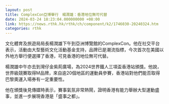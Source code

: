 ```yaml
---
layout: post
title: ComplexCon亞博舉行　楊潤雄：香港地位無可代替
date: 2024-03-24 18:23:04.000000000 +08:00
link: https://news.rthk.hk/rthk/ch/component/k2/1746030-20240324.htm
categories: rthk
---
```


文化體育及旅遊局局長楊潤雄下午到亞洲博覽館的ComplexCon。他在社交平台表示，活動由大型藝術文化活動基金支持，品牌已是潮流指標，今次首次在美國以外地方舉行便選擇了香港，可見香港的地位無可代替。

楊潤雄中午亦去到灣仔金紫荊廣場，為2024世界鐵人三項盃香港站頒獎。他說，世界級競賽取得M品牌，來自逾20個地區的運動員參賽，香港站對他們能否取得巴黎奧運入場券有一定重要性。

他在頒獎後見傳媒時表示，賽事氣氛非常熱鬧，證明香港有能力舉辦大型運動盛事，並進一步展現香港是「盛事之都」。
